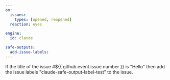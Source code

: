 ```yaml
---
on:
  issues:
    types: [opened, reopened]
  reaction: eyes

engine: 
  id: claude

safe-outputs:
  add-issue-labels:
---
```


If the title of the issue #${{ github.event.issue.number }} is "Hello" then add the issue labels "claude-safe-output-label-test" to the issue.

